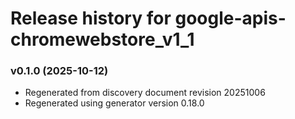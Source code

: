# Release history for google-apis-chromewebstore_v1_1

### v0.1.0 (2025-10-12)

* Regenerated from discovery document revision 20251006
* Regenerated using generator version 0.18.0

